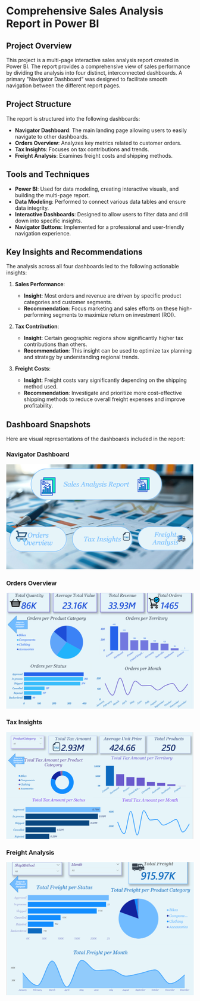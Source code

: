 # Comprehensive Sales Analysis Report in Power BI

## Project Overview

This project is a multi-page interactive sales analysis report created in Power BI. The report provides a comprehensive view of sales performance by dividing the analysis into four distinct, interconnected dashboards. A primary "Navigator Dashboard” was designed to facilitate smooth navigation between the different report pages.

## Project Structure

The report is structured into the following dashboards:

- **Navigator Dashboard**: The main landing page allowing users to easily navigate to other dashboards.
- **Orders Overview**: Analyzes key metrics related to customer orders.
- **Tax Insights**: Focuses on tax contributions and trends.
- **Freight Analysis**: Examines freight costs and shipping methods.

## Tools and Techniques

- **Power BI**: Used for data modeling, creating interactive visuals, and building the multi-page report.
- **Data Modeling**: Performed to connect various data tables and ensure data integrity.
- **Interactive Dashboards**: Designed to allow users to filter data and drill down into specific insights.
- **Navigator Buttons**: Implemented for a professional and user-friendly navigation experience.

## Key Insights and Recommendations

The analysis across all four dashboards led to the following actionable insights:

1.  **Sales Performance**:
    - **Insight**: Most orders and revenue are driven by specific product categories and customer segments.
    - **Recommendation**: Focus marketing and sales efforts on these high-performing segments to maximize return on investment (ROI).

2.  **Tax Contribution**:
    - **Insight**: Certain geographic regions show significantly higher tax contributions than others.
    - **Recommendation**: This insight can be used to optimize tax planning and strategy by understanding regional trends.

3.  **Freight Costs**:
    - **Insight**: Freight costs vary significantly depending on the shipping method used.
    - **Recommendation**: Investigate and prioritize more cost-effective shipping methods to reduce overall freight expenses and improve profitability.

## Dashboard Snapshots

Here are visual representations of the dashboards included in the report:

### Navigator Dashboard
![Navigator Dashboard](https://github.com/Esraa-MOhamed7/Multi-Page-Sales-Analysis-PowerBI/blob/main/navigator_dashboard.png)

### Orders Overview
![Orders Overview Dashboard](https://github.com/Esraa-MOhamed7/Multi-Page-Sales-Analysis-PowerBI/blob/main/orders_overview.png)

### Tax Insights
![Tax Insights Dashboard](https://github.com/Esraa-MOhamed7/Multi-Page-Sales-Analysis-PowerBI/blob/main/tax_insights.png)

### Freight Analysis
![Freight Analysis Dashboard](https://github.com/Esraa-MOhamed7/Multi-Page-Sales-Analysis-PowerBI/blob/main/freight_analysis.png)



